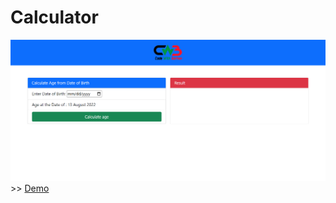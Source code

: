 # Calculator
<img src="src/img/screenshoot.png"/>
>> <a href="https://wapborhan.github.io/calculator/">Demo</a>
